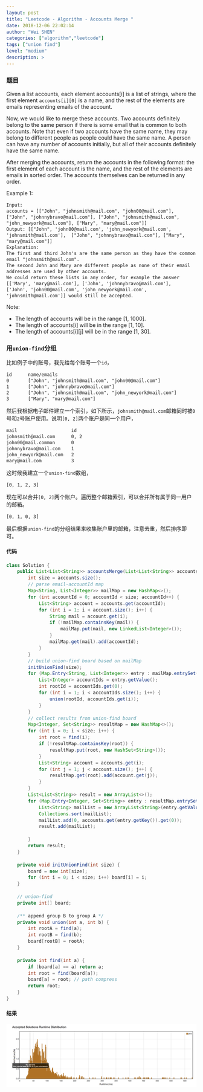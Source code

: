 ```yaml
---
layout: post
title: "Leetcode - Algorithm - Accounts Merge "
date: 2018-12-06 22:02:14
author: "Wei SHEN"
categories: ["algorithm","leetcode"]
tags: ["union find"]
level: "medium"
description: >
---
```


### 题目
Given a list accounts, each element accounts[i] is a list of strings, where the first element `accounts[i][0]` is a name, and the rest of the elements are emails representing emails of the account.

Now, we would like to merge these accounts. Two accounts definitely belong to the same person if there is some email that is common to both accounts. Note that even if two accounts have the same name, they may belong to different people as people could have the same name. A person can have any number of accounts initially, but all of their accounts definitely have the same name.

After merging the accounts, return the accounts in the following format: the first element of each account is the name, and the rest of the elements are emails in sorted order. The accounts themselves can be returned in any order.

Example 1:
```
Input:
accounts = [["John", "johnsmith@mail.com", "john00@mail.com"], ["John", "johnnybravo@mail.com"], ["John", "johnsmith@mail.com", "john_newyork@mail.com"], ["Mary", "mary@mail.com"]]
Output: [["John", 'john00@mail.com', 'john_newyork@mail.com', 'johnsmith@mail.com'],  ["John", "johnnybravo@mail.com"], ["Mary", "mary@mail.com"]]
Explanation:
The first and third John's are the same person as they have the common email "johnsmith@mail.com".
The second John and Mary are different people as none of their email addresses are used by other accounts.
We could return these lists in any order, for example the answer [['Mary', 'mary@mail.com'], ['John', 'johnnybravo@mail.com'],
['John', 'john00@mail.com', 'john_newyork@mail.com', 'johnsmith@mail.com']] would still be accepted.
```

Note:
* The length of accounts will be in the range [1, 1000].
* The length of accounts[i] will be in the range [1, 10].
* The length of accounts[i][j] will be in the range [1, 30].

### 用`union-find`分组
比如例子中的账号，我先给每个账号一个`id`，
```
id      name/emails
0       ["John", "johnsmith@mail.com", "john00@mail.com"]
1       ["John", "johnnybravo@mail.com"]
2       ["John", "johnsmith@mail.com", "john_newyork@mail.com"]
3       ["Mary", "mary@mail.com"]
```

然后我根据电子邮件建立一个索引，如下所示，`johnsmith@mail.com`邮箱同时被`0`号和`2`号账户使用。说明`[0, 2]`两个账户是同一个用户，
```
mail                    id
johnsmith@mail.com      0, 2
john00@mail.common      0
johnnybravo@mail.com    1
john_newyork@mail.com   2
mary@mail.com           3
```

这时候我建立一个`union-find`数组，
```
[0, 1, 2, 3]
```

现在可以合并`[0, 2]`两个账户。遍历整个邮箱索引，可以合并所有属于同一用户的邮箱。
```
[0, 1, 0, 3]
```

最后根据`union-find`的分组结果来收集账户里的邮箱，注意去重，然后排序即可。


#### 代码
```java
class Solution {
    public List<List<String>> accountsMerge(List<List<String>> accounts) {
        int size = accounts.size();
        // parse email-accountId map
        Map<String, List<Integer>> mailMap = new HashMap<>();
        for (int accountId = 0; accountId < size; accountId++) {
            List<String> account = accounts.get(accountId);
            for (int i = 1; i < account.size(); i++) {
                String mail = account.get(i);
                if (!mailMap.containsKey(mail)) {
                    mailMap.put(mail, new LinkedList<Integer>());
                }
                mailMap.get(mail).add(accountId);
            }
        }
        // build union-find board based on mailMap
        initUnionFind(size);
        for (Map.Entry<String, List<Integer>> entry : mailMap.entrySet()) {
            List<Integer> accountIds = entry.getValue();
            int rootId = accountIds.get(0);
            for (int i = 1; i < accountIds.size(); i++) {
                union(rootId, accountIds.get(i));
            }
        }
        // collect results from union-find board
        Map<Integer, Set<String>> resultMap = new HashMap<>();
        for (int i = 0; i < size; i++) {
            int root = find(i);
            if (!resultMap.containsKey(root)) {
                resultMap.put(root, new HashSet<String>());
            }
            List<String> account = accounts.get(i);
            for (int j = 1; j < account.size(); j++) {
                resultMap.get(root).add(account.get(j));
            }
        }
        List<List<String>> result = new ArrayList<>();
        for (Map.Entry<Integer, Set<String>> entry : resultMap.entrySet()) {
            List<String> mailList = new ArrayList<String>(entry.getValue());
            Collections.sort(mailList);
            mailList.add(0, accounts.get(entry.getKey()).get(0));
            result.add(mailList);

        }
        return result;
    }

    private void initUnionFind(int size) {
        board = new int[size];
        for (int i = 0; i < size; i++) board[i] = i;
    }

    // union-find
    private int[] board;

    /** append group B to group A */
    private void union(int a, int b) {
        int rootA = find(a);
        int rootB = find(b);
        board[rootB] = rootA;
    }

    private int find(int a) {
        if (board[a] == a) return a;
        int root = find(board[a]);
        board[a] = root; // path compress
        return root;
    }
}
```

#### 结果
![accounts-merge-1](/images/leetcode/accounts-merge-1.png)
